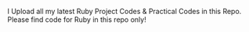 I Upload all my latest Ruby Project Codes & Practical Codes in this Repo. Please find code for Ruby in this repo only!

